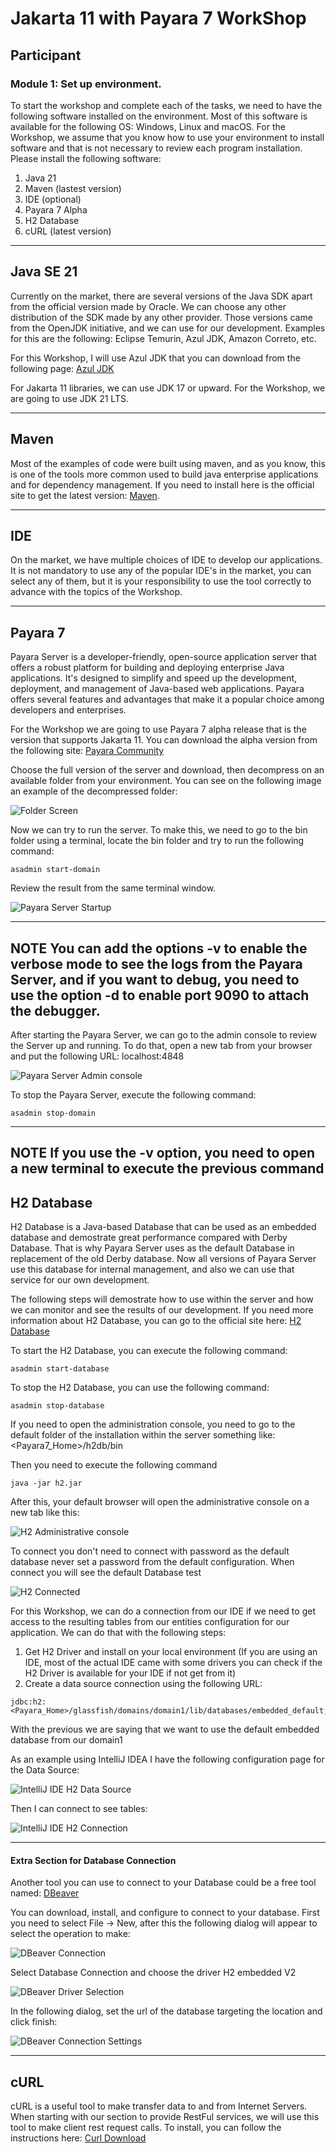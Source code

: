 # Jakarta 11 with Payara 7 WorkShop

## Participant

### **Module 1: Set up environment.**

To start the workshop and complete each of the tasks, we need to have the following software installed on the environment. Most of this software is available for the following OS: Windows, Linux and macOS. For the Workshop, we assume that you know how to use your environment to install software and that is not necessary to review each program installation. Please install the following software:

1. Java 21
2. Maven (lastest version)
3. IDE (optional)
4. Payara 7 Alpha
5. H2 Database
6. cURL (latest version)

-----

## Java SE 21

Currently on the market, there are several versions of the Java SDK apart from the official version made by Oracle. We can choose any other distribution of the SDK made by any other provider. Those versions came from the OpenJDK initiative, and we can use for our development. Examples for this are the following: Eclipse Temurin, Azul JDK, Amazon Correto, etc.

For this Workshop, I will use Azul JDK that you can download from the following page: [Azul JDK](https://www.azul.com/downloads/?package=jdk#zulu)

For Jakarta 11 libraries, we can use JDK 17 or upward. For the Workshop, we are going to use JDK 21 LTS.

-----

## Maven

Most of the examples of code were built using maven, and as you know, this is one of the tools more common used to build java enterprise applications and for dependency management. If you need to install here is the official site to get the latest version: [Maven](https://maven.apache.org/download.cgi).

-----

## IDE 

On the market, we have multiple choices of IDE to develop our applications. It is not mandatory to use any of the popular IDE's in the market, you can select any of them, but it is your responsibility to use the tool correctly to advance with the topics of the Workshop.

-----

## Payara 7

Payara Server is a developer-friendly, open-source application server that offers a robust platform for building and deploying enterprise Java applications. It's designed to simplify and speed up the development, deployment, and management of Java-based web applications. Payara offers several features and advantages that make it a popular choice among developers and enterprises.

For the Workshop we are going to use Payara 7 alpha release that is the version that supports Jakarta 11. You can download the alpha version from the following site: [Payara Community](https://www.payara.fish/downloads/payara-platform-community-edition/)

Choose the full version of the server and download, then decompress on an available folder from your environment. You can see on the following image an example of the decompressed folder:

![Folder Screen](img/folderPayaraDecompressed.png)

Now we can try to run the server. To make this, we need to go to the bin folder using a terminal, locate the bin folder and try to run the following command: 

```console
asadmin start-domain
```
Review the result from the same terminal window.

![Payara Server Startup](img/payaraServerStartup.png)

---
**NOTE**
You can add the options -v to enable the verbose mode to see the logs from the Payara Server, and if you want to debug, you
need to use the option -d to enable port 9090 to attach the debugger.
---

After starting the Payara Server, we can go to the admin console to review the Server up and running. To do that, open
a new tab from your browser and put the following URL: localhost:4848

![Payara Server Admin console](img/payaraServerAdminConsole.png)

To stop the Payara Server, execute the following command:

```console
asadmin stop-domain
```

---
**NOTE**
If you use the -v option, you need to open a new terminal to execute the previous command
---

## H2 Database

H2 Database is a Java-based Database that can be used as an embedded database and demostrate great performance compared with Derby Database. That is why Payara Server uses as the default Database in replacement of the old Derby database. Now all versions of Payara Server use this database for internal management, and also we can use that service for our own development.

The following steps will demostrate how to use within the server and how we can monitor and see the results of our development. If you need more information about H2 Database, you can go to the official site here: [H2 Database](https://www.h2database.com/html/main.html)

To start the H2 Database, you can execute the following command:

```console
asadmin start-database
```

To stop the H2 Database, you can use the following command:

```console
asadmin stop-database
```

If you need to open the administration console, you need to go to the default folder of the installation within the server something like: <Payara7_Home>/h2db/bin

Then you need to execute the following command

```console
java -jar h2.jar
```

After this, your default browser will open the administrative console on a new tab like this:

![H2 Administrative console](img/administrativeConsoleH2Local.png)

To connect you don't need to connect with password as the default database never set a password from the default configuration. When connect you will see the default Database test

![H2 Connected](img/administrativeConsoleH2Running.png)

For this Workshop, we can do a connection from our IDE if we need to get access to the resulting tables from our entities configuration for our application. We can do that with the following steps:

1. Get H2 Driver and install on your local environment (If you are using an IDE, most of the actual IDE came with some drivers you can check if the H2 Driver is available for your IDE if not get from it)
2. Create a data source connection using the following URL:
```h2
jdbc:h2:<Payara_Home>/glassfish/domains/domain1/lib/databases/embedded_default;AUTO_SERVER=TRUE
```
With the previous we are saying that we want to use the default embedded database from our domain1

As an example using IntelliJ IDEA I have the following configuration page for the Data Source:

![IntelliJ IDE H2 Data Source](img/intelliJIdeaDataSourceForEmbeddedH2.png)

Then I can connect to see tables:

![IntelliJ IDE H2 Connection](img/intelliJIdeaConnectionDatabase.png)

-----

#### Extra Section for Database Connection

Another tool you can use to connect to your Database could be a free tool named: [DBeaver](https://dbeaver.io/)

You can download, install, and configure to connect to your database. First you need to select File -> New, after this the following dialog will appear to select the operation to make:

![DBeaver Connection](img/dBeaverDatabaseConnection.png)

Select Database Connection and choose the driver H2 embedded V2

![DBeaver Driver Selection](img/dBeaverDriverSelection.png)

In the following dialog, set the url of the database targeting the location and click finish:

![DBeaver Connection Settings](img/dBeaverConnectionSettings.png)

-----

## cURL

cURL is a useful tool to make transfer data to and from Internet Servers. When starting with our section to provide RestFul services,
we will use this tool to make client rest request calls. To install, you can follow the instructions here: [Curl Download](https://curl.se/download.html)



